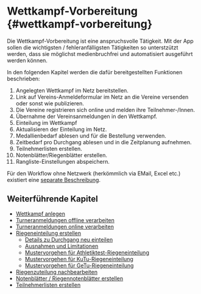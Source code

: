 # Wettkampf-Vorbereitung {#wettkampf-vorbereitung}

Die Wettkampf-Vorbereitung ist eine anspruchsvolle Tätigkeit. Mit der App sollen die wichtigsten / fehleranfälligsten Tätigkeiten so unterstzützt werden, dass sie möglichst medienbruchfrei und automatisiert ausgeführt werden können.

In den folgenden Kapitel werden die dafür bereitgestellten Funktionen beschrieben:

1.  Angelegten Wettkampf im Netz bereitstellen.
2.  Link auf Vereins-Anmeldeformular im Netz an die
    Vereine versenden oder sonst wie publizieren.
3.  Die Vereine registrieren sich online und melden ihre
    Teilnehmer-/Innen.
4.  Übernahme der Vereinsanmeldungen in den Wettkampf.
5.  Einteilung im Wettkampf
6.  Aktualisieren der Einteilung im Netz.
7.  Medallienbedarf ablesen und für die Bestellung verwenden.
8.  Zeitbedarf pro Durchgang ablesen und in die Zeitplanung aufnehmen.
9.  Teilnehmerlisten erstellen.
10. Notenblätter/Riegenblätter erstellen.
11. Rangliste-Einstellungen abspeichern.

Für den Workflow ohne Netzwerk (herkömmlich via EMail, Excel etc.) existiert eine [separate Beschreibung](offline-einfuehrung.md).

## Weiterführende Kapitel

* [Wettkampf anlegen](wettkampf_anlegen.md)
* [Turneranmeldungen offline verarbeiten](turneranmeldungen_verarbeiten_offline.md)
* [Turneranmeldungen online verarbeiten](turneranmeldungen_verarbeiten_online.md)
* [Riegeneinteilung erstellen](riegeneinteilung_erstellen.md)
  * [Details zu Durchgang neu einteilen](durchgang-neu-einteilen.md)
  * [Ausnahmen und Limitationen](ausnahmen-limitationen.md)
  * [Mustervorgehen für Athletiktest-Riegeneinteilung](riegeneinteilung_erstellen_mustervorgehen_att.md)
  * [Mustervorgehen für KuTu-Riegeneinteilung](riegeneinteilung_erstellen_mustervorgehen_kutu.md)
  * [Mustervorgehen für GeTu-Riegeneinteilung](riegeneinteilung_erstellen_mustervorgehen_getu.md)
* [Riegenzuteilung nachbearbeiten](riegenzuteilung_nachbearbeiten.md)
* [Notenblätter / Riegennotenblätter erstellen](notenblatter__riegennotenblatter_erstellen.md)
* [Teilnehmerlisten erstellen](teilnehmerlisten_erstellen.md)
